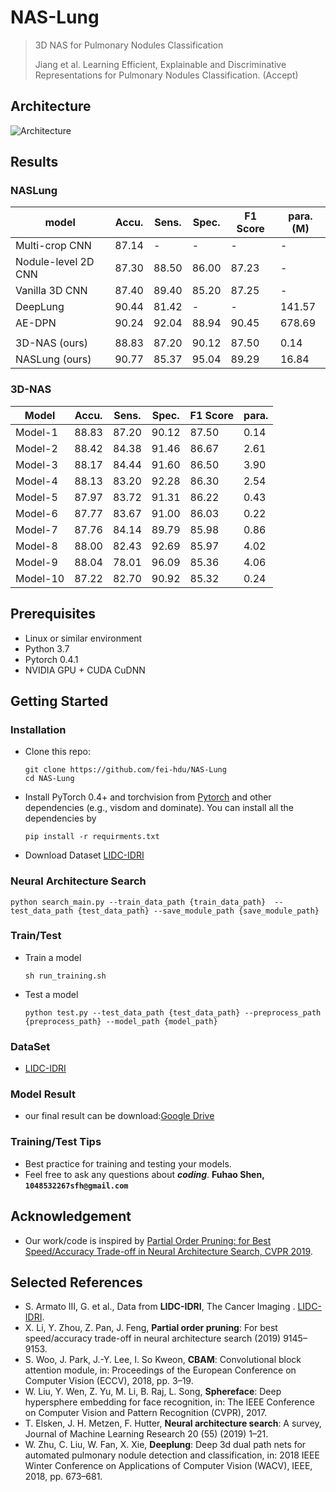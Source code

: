 # NAS-Lung

> 3D NAS for Pulmonary Nodules Classification
>
> Jiang et al. Learning Efficient, Explainable and Discriminative Representations for Pulmonary Nodules Classification. (Accept)

## Architecture

![Architecture](imgs/architecture.png)

## Results

### NASLung

| model               | Accu. | Sens. | Spec. | F1 Score | para.(M) |
| ------------------- | ----- | ----- | ----- | -------- | -------- |
| Multi-crop CNN      | 87.14 | -     | -     | -        | -        |
| Nodule-level 2D CNN | 87.30 | 88.50 | 86.00 | 87.23    | -        |
| Vanilla 3D CNN      | 87.40 | 89.40 | 85.20 | 87.25    | -        |
| DeepLung            | 90.44 | 81.42 | -     | -        | 141.57   |
| AE-DPN              | 90.24 | 92.04 | 88.94 | 90.45    | 678.69   |
|                     |       |       |       |          |          |
| 3D-NAS (ours)       | 88.83 | 87.20 | 90.12 | 87.50    | 0.14     |
| NASLung (ours)      | 90.77 | 85.37 | 95.04 | 89.29    | 16.84    |

### 3D-NAS

| Model    | Accu. | Sens. | Spec. | F1 Score | para. |
| -------- | ----- | ----- | ----- | -------- | ----- |
| Model-1  | 88.83 | 87.20 | 90.12 | 87.50    | 0.14  |
| Model-2  | 88.42 | 84.38 | 91.46 | 86.67    | 2.61  |
| Model-3  | 88.17 | 84.44 | 91.60 | 86.50    | 3.90  |
| Model-4  | 88.13 | 83.20 | 92.28 | 86.30    | 2.54  |
| Model-5  | 87.97 | 83.72 | 91.31 | 86.22    | 0.43  |
| Model-6  | 87.77 | 83.67 | 91.00 | 86.03    | 0.22  |
| Model-7  | 87.76 | 84.14 | 89.79 | 85.98    | 0.86  |
| Model-8  | 88.00 | 82.43 | 92.69 | 85.97    | 4.02  |
| Model-9  | 88.04 | 78.01 | 96.09 | 85.36    | 4.06  |
| Model-10 | 87.22 | 82.70 | 90.92 | 85.32    | 0.24  |

## Prerequisites

- Linux or similar environment
- Python 3.7
- Pytorch 0.4.1
- NVIDIA GPU + CUDA CuDNN

## Getting Started

### Installation

- Clone this repo:

  ```shell script
  git clone https://github.com/fei-hdu/NAS-Lung
  cd NAS-Lung
  ```

- Install PyTorch 0.4+ and torchvision from [Pytorch](http://pytorch.org) and other dependencies (e.g., visdom and dominate). You can install all the dependencies by

  ```shell script
  pip install -r requirments.txt
  ```

- Download Dataset [LIDC-IDRI](https://wiki.cancerimagingarchive.net/display/Public/LIDC-IDRI)

### Neural Architecture Search

```shell script
python search_main.py --train_data_path {train_data_path}  --test_data_path {test_data_path} --save_module_path {save_module_path}
```

### Train/Test

- Train a model

  ```shell script
  sh run_training.sh
  ```

- Test a model

  ```shell script
  python test.py --test_data_path {test_data_path} --preprocess_path {preprocess_path} --model_path {model_path}
  ```

### DataSet

- [LIDC-IDRI](https://wiki.cancerimagingarchive.net/display/Public/LIDC-IDRI)

### Model Result

- our final result can be download:[Google Drive](https://drive.google.com/drive/folders/1vUFi5tEfMcDcKqMbxuN3Tt44QwLcDZnA?usp=sharing)

### Training/Test Tips

- Best practice for training and testing your models.
- Feel free to ask any questions about **_coding_**. **Fuhao Shen, `1048532267sfh@gmail.com`**

## Acknowledgement

- Our work/code is inspired by [Partial Order Pruning: for Best Speed/Accuracy Trade-off in Neural Architecture Search, CVPR 2019](https://github.com/lixincn2015/Partial-Order-Pruning).

## Selected References

- S. Armato III, G. et al., Data from **LIDC-IDRI**, The Cancer Imaging . [LIDC-IDRI](http://doi.org/10.7937/K9/TCIA.2015.LO9QL9SX).
- X. Li, Y. Zhou, Z. Pan, J. Feng, **Partial order pruning**: For best speed/accuracy trade-off in neural architecture search (2019) 9145–9153.
- S. Woo, J. Park, J.-Y. Lee, I. So Kweon, **CBAM**: Convolutional block attention module, in: Proceedings of the European Conference on Computer Vision (ECCV), 2018, pp. 3–19.
- W. Liu, Y. Wen, Z. Yu, M. Li, B. Raj, L. Song, **Sphereface**: Deep hypersphere embedding for face recognition, in: The IEEE Conference on Computer Vision and Pattern Recognition (CVPR), 2017.
- T. Elsken, J. H. Metzen, F. Hutter, **Neural architecture search**: A survey, Journal of Machine Learning Research 20 (55) (2019) 1–21.
- W. Zhu, C. Liu, W. Fan, X. Xie, **Deeplung**: Deep 3d dual path nets for automated pulmonary nodule detection and classification, in: 2018 IEEE Winter Conference on Applications of Computer Vision (WACV), IEEE, 2018, pp. 673–681.
